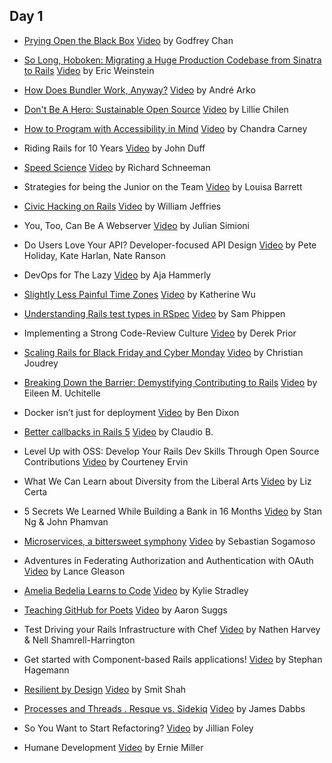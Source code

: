 ## Day 1

- [Prying Open the Black Box](https://speakerdeck.com/chancancode/prying-open-the-black-box) [Video](#)
  by Godfrey Chan

- [So Long, Hoboken: Migrating a Huge Production Codebase from Sinatra to Rails](https://speakerdeck.com/ericqweinstein/so-long-hoboken-migrating-from-sinatra-to-rails) [Video](#)
  by Eric Weinstein

- [How Does Bundler Work, Anyway?](https://speakerdeck.com/indirect/how-does-bundler-work-anyway) [Video](#)
  by André Arko

- [Don't Be A Hero: Sustainable Open Source](https://speakerdeck.com/lilliealbert/dont-be-a-hero-sustainable-open-source) [Video](https://www.youtube.com/watch?v=KpMC8z8r73g)
  by Lillie Chilen

- [How to Program with Accessibility in Mind](https://speakerdeck.com/chandracarney/how-to-develop-with-accessibility-in-mind) [Video](#)
  by Chandra Carney

- Riding Rails for 10 Years [Video](https://www.youtube.com/watch?v=R8UtOQbVmYo)
  by John Duff

- [Speed Science](https://speakerdeck.com/schneems/speed-science) [Video](#)
  by Richard Schneeman

- Strategies for being the Junior on the Team [Video](https://www.youtube.com/watch?v=SaNlfSeTWwI)
  by Louisa Barrett

- [Civic Hacking on Rails](http://www.slideshare.net/WilliamJeffries1/civic-hacking-on-rails) [Video](https://www.youtube.com/watch?v=BlFtNc76x9Q)
  by William Jeffries

- You, Too, Can Be A Webserver [Video](#)
  by Julian Simioni

- Do Users Love Your API? Developer-focused API Design [Video](https://www.youtube.com/watch?v=8p10bGFM9dg)
  by Pete Holiday, Kate Harlan, Nate Ranson

- DevOps for The Lazy [Video](https://www.youtube.com/watch?v=CVO_imNSw2o)
  by Aja Hammerly

- [Slightly Less Painful Time Zones](https://speakerdeck.com/kwugirl/slightly-less-painful-time-zones) [Video](#)
  by Katherine Wu

- [Understanding Rails test types in RSpec](https://speakerdeck.com/samphippen/understanding-rails-test-types-in-rspec) [Video](https://www.youtube.com/watch?v=SOi_1reKn8M)
  by Sam Phippen

- Implementing a Strong Code-Review Culture [Video](https://www.youtube.com/watch?v=PJjmw9TRB7s)
  by Derek Prior

- [Scaling Rails for Black Friday and Cyber Monday](https://speakerdeck.com/cjoudrey/cyber-monday-at-shopify) [Video](#)
  by Christian Joudrey

- [Breaking Down the Barrier: Demystifying Contributing to Rails](https://speakerdeck.com/eileencodes/breaking-down-the-barrier-demystifying-contributing-to-rails) [Video](https://www.youtube.com/watch?v=7zoD6NZy6vY)
  by Eileen M. Uchitelle

- Docker isn’t just for deployment [Video](https://www.youtube.com/watch?v=NGcT0dGivoM)
  by Ben Dixon

- [Better callbacks in Rails 5](https://speakerdeck.com/claudiob/better-callbacks-in-rails-5) [Video](#)
  by Claudio B.

- Level Up with OSS: Develop Your Rails Dev Skills Through Open Source Contributions [Video](https://www.youtube.com/watch?v=QJpkRZn2p9k)
  by Courteney Ervin

- What We Can Learn about Diversity from the Liberal Arts [Video](#)
  by Liz Certa

- 5 Secrets We Learned While Building a Bank in 16 Months [Video](#)
  by Stan Ng & John Phamvan

- [Microservices, a bittersweet symphony](https://speakerdeck.com/sebasoga/microservices-a-bittersweet-symphony-railsconf-2015) [Video](https://www.youtube.com/watch?v=mU4BMf0wS7Q)
  by Sebastian Sogamoso

- Adventures in Federating Authorization and Authentication with OAuth [Video](#)
  by Lance Gleason

- [Amelia Bedelia Learns to Code](https://speakerdeck.com/kyfast/amelia-bedelia-learns-to-code) [Video](https://www.youtube.com/watch?v=bSbla50tqZE)
  by Kylie Stradley

- [Teaching GitHub for Poets](https://speakerdeck.com/ktheory/teaching-github-for-poets-railsconf-2015) [Video](#)
  by Aaron Suggs

- Test Driving your Rails Infrastructure with Chef [Video](#)
  by Nathen Harvey & Nell Shamrell-Harrington

- Get started with Component-based Rails applications! [Video](#)
  by Stephan Hagemann

- [Resilient by Design](https://speakerdeck.com/who828/resillent-by-design) [Video](https://www.youtube.com/watch?v=_yEz9-Vu8YM&feature=em-uploademail)
  by Smit Shah

- [Processes and Threads . Resque vs. Sidekiq](https://speakerdeck.com/jdabbs/processes-and-threads-resque-vs-sidekiq) [Video](#)
  by James Dabbs

- So You Want to Start Refactoring? [Video](https://www.youtube.com/watch?v=HFaXuMQTnOc)
  by Jillian Foley

- Humane Development [Video](https://www.youtube.com/watch?v=-ZLYxLjwNWo)
  by Ernie Miller
